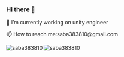 ### Hi there 👋

<p>🌱  I’m currently working on unity engineer</p>
<p>📫 How to reach me:saba383810@gmail.com<p>

<a href="https://github.com/anuraghazra/github-readme-stats">
    <p><img align="left" src="https://github-readme-stats.vercel.app/api?username=saba383810&count_private=true&show_icons=true&locale=en&theme=tokyonight&hide=GLSL,HSLS" alt="saba383810" href="" /></p>
</a>
<a href="https://github.com/anuraghazra/github-readme-stats">
    <p><img align="left" src="https://github-readme-stats.vercel.app/api/top-langs/?username=saba383810&count_private=true&show_icons=true&locale=en&theme=tokyonight&hide=GLSL,HSLS" alt="saba383810" href=""/></p>
</a>
